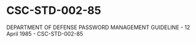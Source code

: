 # CSC-STD-002-85
DEPARTMENT OF DEFENSE PASSWORD MANAGEMENT GUIDELINE - 12 April 1985 - CSC-STD-002-85
